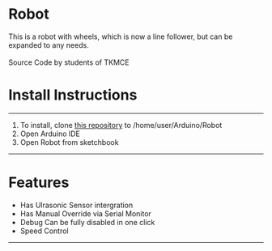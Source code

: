 # Robot
This is a robot with wheels, which is now a line follower, but can be expanded to any needs.<br>
<br>Source Code by students of TKMCE</b>
<h1> Install Instructions </h1>
<hr>
<ol>
<li>To install, clone <a href="https://github.com/ABHIRAMSHIBU/Robot/edit/master">this repository</a> to /home/user/Arduino/Robot </li>
  <li>Open Arduino IDE</li>
  <li>Open Robot from sketchbook</li>
  </ol>
  <hr>
  <h1>Features</h1>
  <ul>
  <li>Has Ulrasonic Sensor intergration</li>
  <li>Has Manual Override via Serial Monitor</li>
  <li>Debug Can be fully disabled in one click</li>
  <li>Speed Control</li>
  </ul>
  <hr>
